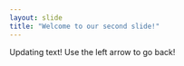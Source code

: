 ```yaml
---
layout: slide
title: "Welcome to our second slide!"
---
```

Updating text!
Use the left arrow to go back!
